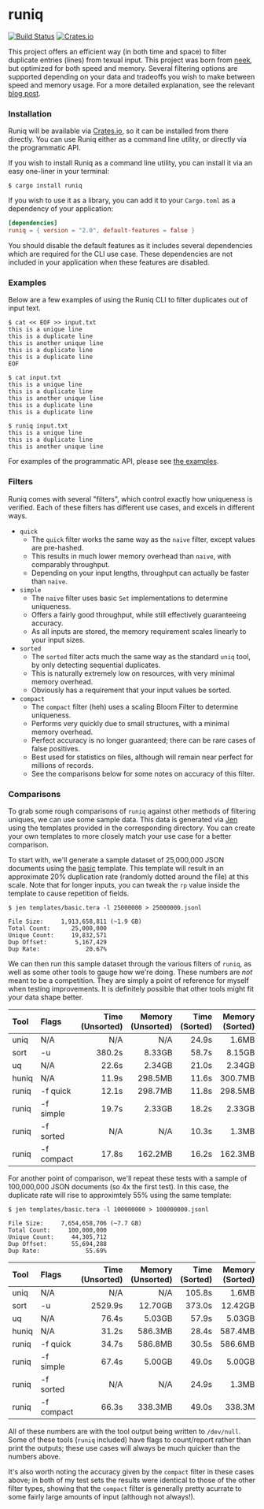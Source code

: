 # runiq
[![Build Status](https://img.shields.io/github/actions/workflow/status/whitfin/runiq/rust.yml?branch=main)](https://github.com/whitfin/runiq/actions) [![Crates.io](https://img.shields.io/crates/v/runiq.svg)](https://crates.io/crates/runiq)

This project offers an efficient way (in both time and space) to filter duplicate entries (lines) from texual input. This project was born from [neek](https://github.com/whitfin/neek), but optimized for both speed and memory. Several filtering options are supported depending on your data and tradeoffs you wish to make between speed and memory usage. For a more detailed explanation, see the relevant [blog post](https://whitfin.io/filtering-unique-logs-using-rust/).

### Installation

Runiq will be available via [Crates.io](https://crates.io/crates/runiq), so it can be installed from there directly. You can use Runiq either as a command line utility, or directly via the programmatic API.

If you wish to install Runiq as a command line utility, you can install it via an easy one-liner in your terminal:

```shell
$ cargo install runiq
```

If you wish to use it as a library, you can add it to your `Cargo.toml` as a dependency of your application:

```toml
[dependencies]
runiq = { version = "2.0", default-features = false }
```

You should disable the default features as it includes several dependencies which are required for the CLI use case. These dependencies are not included in your application when these features are disabled.

### Examples

Below are a few examples of using the Runiq CLI to filter duplicates out of input text.

```shell
$ cat << EOF >> input.txt
this is a unique line
this is a duplicate line
this is another unique line
this is a duplicate line
this is a duplicate line
EOF

$ cat input.txt
this is a unique line
this is a duplicate line
this is another unique line
this is a duplicate line
this is a duplicate line

$ runiq input.txt
this is a unique line
this is a duplicate line
this is another unique line
```

For examples of the programmatic API, please see [the examples](./examples/basic.rs).

### Filters

Runiq comes with several "filters", which control exactly how uniqueness is verified. Each of these filters has different use cases, and excels in different ways.

* `quick`
    * The `quick` filter works the same way as the `naive` filter, except values are pre-hashed.
    * This results in much lower memory overhead than `naive`, with comparably throughput.
    * Depending on your input lengths, throughput can actually be faster than `naive`.
* `simple`
    * The `naive` filter uses basic `Set` implementations to determine uniqueness.
    * Offers a fairly good throughput, while still effectively guaranteeing accuracy.
    * As all inputs are stored, the memory requirement scales linearly to your input sizes.
* `sorted`
    * The `sorted` filter acts much the same way as the standard `uniq` tool, by only detecting sequential duplicates.
    * This is naturally extremely low on resources, with very minimal memory overhead.
    * Obviously has a requirement that your input values be sorted.
* `compact`
    * The `compact` filter (heh) uses a scaling Bloom Filter to determine uniqueness.
    * Performs very quickly due to small structures, with a minimal memory overhead.
    * Perfect accuracy is no longer guaranteed; there can be rare cases of false positives.
    * Best used for statistics on files, although will remain near perfect for millions of records.
    * See the comparisons below for some notes on accuracy of this filter.

### Comparisons

To grab some rough comparisons of `runiq` against other methods of filtering uniques, we can use some sample data. This data is generated via [Jen](https://github.com/whitfin/jen) using the templates provided in the corresponding directory. You can create your own templates to more closely match your use case for a better comparison.

To start with, we'll generate a sample dataset of 25,000,000 JSON documents using the [basic](./templates/basic.tera) template. This template will result in an approximate 20% duplication rate (randomly dotted around the file) at this scale. Note that for longer inputs, you can tweak the `rp` value inside the template to cause repetition of fields.

```
$ jen templates/basic.tera -l 25000000 > 25000000.jsonl

File Size:     1,913,658,811 (~1.9 GB)
Total Count:      25,000,000
Unique Count:     19,832,571
Dup Offset:        5,167,429
Dup Rate:             20.67%
```

We can then run this sample dataset through the various filters of `runiq`, as well as some other tools to gauge how we're doing. These numbers are *not* meant to be a competition. They are simply a point of reference for myself when testing improvements. It is definitely possible that other tools might fit your data shape better.

| Tool  | Flags      | Time (Unsorted) | Memory (Unsorted) | Time (Sorted) | Memory (Sorted) |
|:------|:-----------|----------------:|------------------:|--------------:|----------------:|
| uniq  | N/A        | N/A             | N/A               | 24.9s         | 1.6MB           |
| sort  | -u         | 380.2s          | 8.33GB            | 58.7s         | 8.15GB          |
| uq    | N/A        | 22.6s           | 2.34GB            | 21.0s         | 2.34GB          |
| huniq | N/A        | 11.9s           | 298.5MB           | 11.6s         | 300.7MB         |
| runiq | -f quick   | 12.1s           | 298.7MB           | 11.8s         | 298.5MB         |
| runiq | -f simple  | 19.7s           | 2.33GB            | 18.2s         | 2.33GB          |
| runiq | -f sorted  | N/A             | N/A               | 10.3s         | 1.3MB           |
| runiq | -f compact | 17.8s           | 162.2MB           | 16.2s         | 162.3MB         |

For another point of comparison, we'll repeat these tests with a sample of 100,000,000 JSON documents (so 4x the first test). In this case, the duplicate rate will rise to approximtely 55% using the same template:

```
$ jen templates/basic.tera -l 100000000 > 100000000.jsonl

File Size:     7,654,658,706 (~7.7 GB)
Total Count:     100,000,000
Unique Count:     44,305,712
Dup Offset:       55,694,288
Dup Rate:             55.69%
```

| Tool  | Flags      | Time (Unsorted) | Memory (Unsorted) | Time (Sorted) | Memory (Sorted) |
|:------|:-----------|----------------:|------------------:|--------------:|----------------:|
| uniq  | N/A        | N/A             | N/A               | 105.8s        | 1.6MB           |
| sort  | -u         | 2529.9s         | 12.70GB           | 373.0s        | 12.42GB         |
| uq    | N/A        | 76.4s           | 5.03GB            | 57.9s         | 5.03GB          |
| huniq | N/A        | 31.2s           | 586.3MB           | 28.4s         | 587.4MB         |
| runiq | -f quick   | 34.7s           | 586.8MB           | 30.5s         | 586.6MB         |
| runiq | -f simple  | 67.4s           | 5.00GB            | 49.0s         | 5.00GB          |
| runiq | -f sorted  | N/A             | N/A               | 24.9s         | 1.3MB           |
| runiq | -f compact | 66.3s           | 338.3MB           | 49.0s         | 338.3M          |

All of these numbers are with the tool output being written to `/dev/null`. Some of these tools (`runiq` included) have flags to count/report rather than print the outputs; these use cases will always be much quicker than the numbers above.

It's also worth noting the accuracy given by the `compact` filter in these cases above; in both of my test sets the results were identical to those of the other filter types, showing that the `compact` filter is generally pretty acurrate to some fairly large amounts of input (although not always!).
